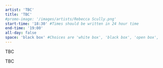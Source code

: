 ```yaml
---
artist: 'TBC'
title: 'TBC'
#promo-image: '/images/artists/Rebecca Scully.png'
start-time: '18:30' #Times should be written in 24 hour time
end-time: '19:00'
all-day: false
space: 'black box' #Choices are 'white box', 'black box', 'open box', 'grounds'
---
```

<!-- Description -->

TBC


<!-- Bio -->
TBC
